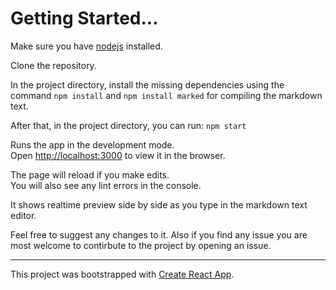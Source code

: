 # Getting Started...

Make sure you have [nodejs](https://nodejs.org/en/) installed.

Clone the repository.

In the project directory, install the missing dependencies using the command `npm install` and `npm install marked` for compiling the markdown text.

After that, in the project directory, you can run: `npm start`

Runs the app in the development mode.\
Open [http://localhost:3000](http://localhost:3000) to view it in the browser.

The page will reload if you make edits.\
You will also see any lint errors in the console.

It shows realtime preview side by side as you type in the markdown text editor.

Feel free to suggest any changes to it. 
Also if you find any issue you are most welcome to contirbute to the project by opening an issue.

<hr/>

This project was bootstrapped with [Create React App](https://github.com/facebook/create-react-app).
